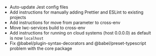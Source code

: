 -   Auto-update Jest config files
-   Add instructions for manually adding Prettier and ESLint to existing projects
-   Add instructions for move from parameter to cross-env
-   Move lwc-services build to cross-env
-   Add instructions for running on cloud systems (host 0.0.0.0) as default is now `localhost`
-   Fix @babel/plugin-syntax-decorators and @babel/preset-typescript problem with the core package
